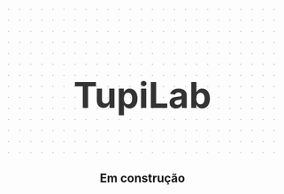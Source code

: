 <style>
  .grid-background {
    position: relative;
    display: flex;
    justify-content: center;
    align-items: center;
    width: 100%;
    height: auto;
    aspect-ratio: 16/9;
    background: radial-gradient(circle, #ccc 1px, transparent 1px);
    background-size: 20px 20px;
  }
  .grid-background h1 {
    position: absolute;
    font-size: 4rem;
    color: #333;
  }
  .center-text {
    text-align: center;
    margin-top: 20px;
  }
</style>

<a href="https://tupilab.com" class="grid-background">
  <h1>TupiLab</h1>
</a>

<h2 class="center-text">Em construção</h2>